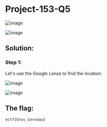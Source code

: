 <h1>Project-153-Q5</h1>

![image](https://github.com/user-attachments/assets/436658e1-01f1-40e9-8cbf-85af06086a99)

![image](https://github.com/user-attachments/assets/15bf5ba4-3255-4f19-8b23-deb5bc4b8114)

<h2>Solution: </h2>

<h3>Step 1:</h3>

Let's use the Google Lense to find the location.

![image](https://github.com/user-attachments/assets/c38db3e7-6c14-423c-9e0b-9475f10d8c35)

![image](https://github.com/user-attachments/assets/4c061f9c-297f-4d38-b9ce-931b59eb0c7a)

<h2>The flag:</h2>

```ectf{Gros_Cerveau}```
